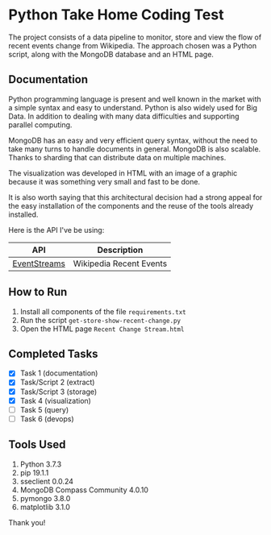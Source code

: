 # Python Take Home Coding Test

The project consists of a data pipeline to monitor, store and view the flow of recent events change from Wikipedia.
The approach chosen was a Python script, along with the MongoDB database and an HTML page.

## Documentation
Python programming language is present and well known in the market with a simple syntax and easy to understand.
Python is also widely used for Big Data. In addition to dealing with many data difficulties and supporting parallel computing.

MongoDB has an easy and very efficient query syntax, without the need to take many turns to handle documents in general.
MongoDB is also scalable. Thanks to sharding that can distribute data on multiple machines.

The visualization was developed in HTML with an image of a graphic because it was something very small and fast to be done.

It is also worth saying that this architectural decision had a strong appeal for the easy installation of the components and the reuse of the tools already installed.

Here is the API I've be using:

| API                                                                       | Description   |
| ------------------------------------------------------------------------- | ------------- |
| [EventStreams](https://stream.wikimedia.org/v2/stream/recentchange)                | Wikipedia Recent Events |

## How to Run
1. Install all components of the file `requirements.txt`
2. Run the script `get-store-show-recent-change.py`
3. Open the HTML page `Recent Change Stream.html`

## Completed Tasks
- [x] Task 1 (documentation)
- [x] Task/Script 2 (extract)
- [x] Task/Script 3 (storage)
- [x] Task 4 (visualization)
- [ ] Task 5 (query)
- [ ] Task 6 (devops)

## Tools Used
1. Python 3.7.3
2. pip 19.1.1
3. sseclient 0.0.24
4. MongoDB Compass Community 4.0.10
5. pymongo 3.8.0
6. matplotlib 3.1.0

Thank you!
